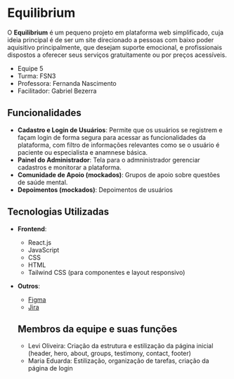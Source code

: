 # Equilibrium

O **Equilibrium** é um pequeno projeto em plataforma web simplificado, cuja ideia principal é de ser um site direcionado a pessoas com baixo poder aquisitivo principalmente, que desejam suporte emocional, e profissionais dispostos a oferecer seus serviços gratuitamente ou por preços acessíveis.

- Equipe 5
- Turma: FSN3
- Professora: Fernanda Nascimento
- Facilitador: Gabriel Bezerra

## Funcionalidades

- **Cadastro e Login de Usuários**: Permite que os usuários se registrem e façam login de forma segura para acessar as funcionalidades da plataforma, com filtro de informações relevantes como se o usuário é paciente ou especialista e anamnese básica.
- **Painel do Administrador**: Tela para o admninistrador gerenciar cadastros e monitorar a plataforma.
- **Comunidade de Apoio (mockados)**: Grupos de apoio sobre questões de saúde mental.
- **Depoimentos (mockados)**: Depoimentos de usuários

## Tecnologias Utilizadas

- **Frontend**:
  - React.js
  - JavaScript
  - CSS
  - HTML
  - Tailwind CSS (para componentes e layout responsivo)
 
- **Outros**:
  - [Figma](https://www.figma.com/design/Nr7SH5NrDgva6oU809yhDp/projeto?node-id=1903-162&p=f&t=5TA2RxARESAoZoPn-0 "Figma")
  - [Jira](https://projetocapacita.atlassian.net/jira/software/projects/MFLP/boards/1?atlOrigin=eyJpIjoiOGJiNGZhNmNlNDFiNDBiZTkxNTZmOGE5NzJlNWIwMzIiLCJwIjoiaiJ9 "Jira")
 
  ## Membros da equipe e suas funções
  - Levi Oliveira: Criação da estrutura e estilização da página inicial (header, hero, about, groups, testimony, contact, footer)
  - Maria Eduarda: Estilização, organização de tarefas, criação da página de login
